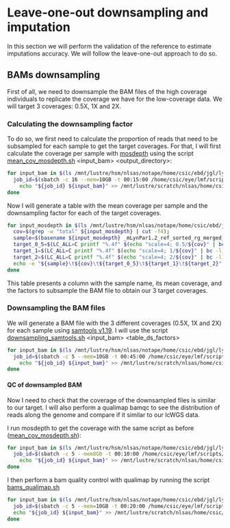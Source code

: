 # Leave-one-out downsampling and imputation

In this section we will perform the validation of the reference to estimate imputations accuracy. We will follow the leave-one-out approach to do so.


## BAMs downsampling

First of all, we need to downsample the BAM files of the high coverage individuals to replicate the coverage we have for the low-coverage data. We will target 3 coverages: 0.5X, 1X and 2X.

### Calculating the downsampling factor

To do so, we first need to calculate the proportion of reads that need to be subsampled for each sample to get the target coverages. For that, I will first calculate the coverage per sample with [mosdepth](https://github.com/brentp/mosdepth) using the script [mean_cov_mosdepth.sh](https://github.com/luciamayorf/Phasing_and_imputation/blob/main/scripts/reference_validation/mean_cov_mosdepth.sh) <input_bam> <output_directory>:

```bash
for input_bam in $(ls /mnt/lustre/hsm/nlsas/notape/home/csic/ebd/jgl/lynx_genome/lynx_data/mLynPar1.2_ref_bams/novogene_lp_sept23/*_sorted_rg_merged_sorted_rmdup_indelrealigner.bam); do 
  job_id=$(sbatch -c 16 --mem=10GB -t 00:15:00 /home/csic/eye/lmf/scripts/Phasing_and_imputation/mean_cov_mosdepth.sh ${input_bam} /mnt/lustre/hsm/nlsas/notape/home/csic/ebd/jgl/lynx_genome/lynx_data/mLynPar1.2_ref_bams/novogene_lp_sept23/mosdepth | awk '{print $4}')
    echo "${job_id} ${input_bam}" >> /mnt/lustre/scratch/nlsas/home/csic/eye/lmf/logs/mosdepth/job_ids_mean_cov_mosdepth.txt
done
```

Now I will generate a table with the mean coverage per sample and the downsampling factor for each of the target coverages.

```bash
for input_mosdepth in $(ls /mnt/lustre/hsm/nlsas/notape/home/csic/ebd/jgl/lynx_genome/lynx_data/mLynPar1.2_ref_bams/novogene_lp_sept23/mosdepth/*.summary.txt); do
  cov=$(grep -w "total" ${input_mosdepth} | cut -f4);
  sample=$(basename ${input_mosdepth} _mLynPar1.2_ref_sorted_rg_merged_sorted_rmdup_indelrealigner_mosdepth.mosdepth.summary.txt)
  target_0_5=$(LC_ALL=C printf "%.4f" $(echo "scale=4; 0.5/${cov}" | bc -l))
  target_1=$(LC_ALL=C printf "%.4f" $(echo "scale=4; 1/${cov}" | bc -l))
  target_2=$(LC_ALL=C printf "%.4f" $(echo "scale=4; 2/${cov}" | bc -l))
  echo -e "${sample}\t${cov}\t${target_0_5}\t${target_1}\t${target_2}" >> /mnt/lustre/hsm/nlsas/notape/home/csic/ebd/jgl/lynx_genome/lynx_data/mLynPar1.2_ref_bams/novogene_lp_sept23/mosdepth/downsampling_factor_table.txt
done
```
This table presents a column with the sample name, its mean coverage, and the factors to subsample the BAM file to obtain our 3 target coverages.


### Downsampling the BAM files

We will generate a BAM file with the 3 different coverages (0.5X, 1X and 2X) for each sample using [samtools v1.19](https://www.htslib.org/doc/samtools-view.html). I will use the script [downsampling_samtools.sh](https://github.com/luciamayorf/Phasing_and_imputation/blob/main/scripts/reference_validation/downsampling_samtools.sh) <input_bam> <table_ds_factors>

```bash
for input_bam in $(ls /mnt/lustre/hsm/nlsas/notape/home/csic/ebd/jgl/lynx_genome/lynx_data/mLynPar1.2_ref_bams/novogene_lp_sept23/*_sorted_rg_merged_sorted_rmdup_indelrealigner.bam); do 
  job_id=$(sbatch -c 5 --mem=10GB -t 00:45:00 /home/csic/eye/lmf/scripts/Phasing_and_imputation/downsampling_samtools.sh ${input_bam} /mnt/lustre/hsm/nlsas/notape/home/csic/ebd/jgl/lynx_genome/lynx_data/mLynPar1.2_ref_bams/novogene_lp_sept23/mosdepth/downsampling_factor_table.txt | awk '{print $4}')
    echo "${job_id} ${input_bam}" >> /mnt/lustre/scratch/nlsas/home/csic/eye/lmf/logs/downsampling/job_ids_downsampling_samtools.txt
done
```

#### QC of downsampled BAM

Now I need to check that the coverage of the downsampled files is similar to our target. I will also perform a qualimap bamqc to see the distribution of reads along the genome and compare if it similar to our lcWGS data.

I run mosdepth to get the coverage with the same script as before ([mean_cov_mosdepth.sh](https://github.com/luciamayorf/Phasing_and_imputation/blob/main/scripts/reference_validation/mean_cov_mosdepth.sh)):

```bash
for input_bam in $(ls /mnt/lustre/hsm/nlsas/notape/home/csic/ebd/jgl/lynx_genome/lynx_data/mLynPar1.2_ref_bams/novogene_lp_sept23/downsampling/*.bam); do 
  job_id=$(sbatch -c 5 --mem8GB -t 00:10:00 /home/csic/eye/lmf/scripts/Phasing_and_imputation/mean_cov_mosdepth.sh ${input_bam} /mnt/lustre/hsm/nlsas/notape/home/csic/ebd/jgl/lynx_genome/lynx_data/mLynPar1.2_ref_bams/novogene_lp_sept23/downsampling/mosdepth | awk '{print $4}')
    echo "${job_id} ${input_bam}" >> /mnt/lustre/scratch/nlsas/home/csic/eye/lmf/logs/mosdepth/job_ids_mean_cov_mosdepth.txt
done
```

I then perform a bam quality control with qualimap by running the script [bams_qualimap.sh](https://github.com/luciamayorf/Data_preprocessing_alignment_v2/blob/main/scripts/bams_qualimap.sh)
```bash
for input_bam in $(ls /mnt/lustre/hsm/nlsas/notape/home/csic/ebd/jgl/lynx_genome/lynx_data/mLynPar1.2_ref_bams/novogene_lp_sept23/downsampling/*.bam); do
  job_id=$(sbatch -c 5 --mem=10GB -t 00:20:00 /home/csic/eye/lmf/scripts/Data_preprocessing_alignment/bams_qualimap.sh ${input_bam} | awk '{print $4}')
  echo "${job_id} ${input_bam}" >> /mnt/lustre/scratch/nlsas/home/csic/eye/lmf/logs/qualimap/job_ids_qualimap_dpwmsampling.txt
done
```
